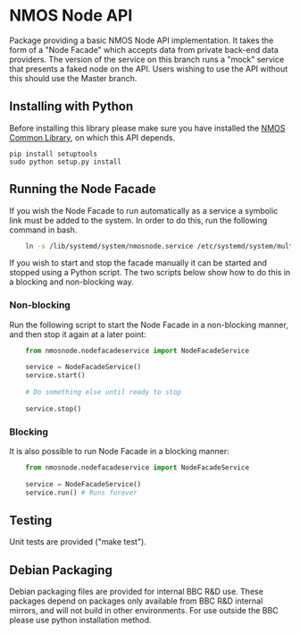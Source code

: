 # NMOS Node API

Package providing a basic NMOS Node API implementation. It takes the form of a "Node Facade" which accepts data from private back-end data providers. The version of the service on this branch runs a "mock" service that presents a faked node on the API. Users wishing to use the API without this should use the Master branch.

## Installing with Python

Before installing this library please make sure you have installed the [NMOS Common Library](https://github.com/bbc/nmos-common), on which this API depends.

```
pip install setuptools
sudo python setup.py install
```

## Running the Node Facade

If you wish the Node Facade to run automatically as a service a symbolic link must be added to the system. In order to do this, run the following command in bash.

```bash
    ln -s /lib/systemd/system/nmosnode.service /etc/systemd/system/multi-user.target.wants/nmosnode.service
```

If you wish to start and stop the facade manually it can be started and stopped using a Python script. The two scripts below show how to do this in a blocking and non-blocking way.

### Non-blocking

Run the following script to start the Node Facade in a non-blocking manner, and then stop it again at a later point:

```Python
    from nmosnode.nodefacadeservice import NodeFacadeService
    
    service = NodeFacadeService()
    service.start()
    
    # Do something else until ready to stop
    
    service.stop()
```

### Blocking

It is also possible to run Node Facade in a blocking manner:

```Python
    from nmosnode.nodefacadeservice import NodeFacadeService
    
    service = NodeFacadeService()
    service.run() # Runs forever
```

## Testing

Unit tests are provided ("make test").


## Debian Packaging

Debian packaging files are provided for internal BBC R&D use.
These packages depend on packages only available from BBC R&D internal mirrors, and will not build in other environments. For use outside the BBC please use python installation method.
